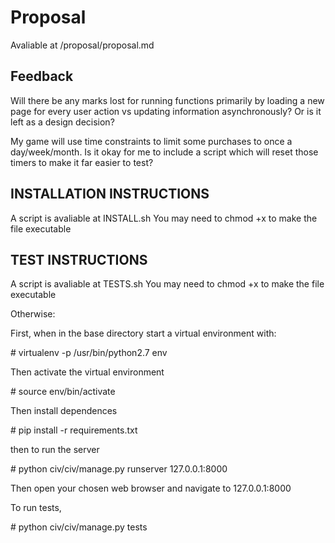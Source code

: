 # Proposal #

Avaliable at /proposal/proposal.md

## Feedback ##

Will there be any marks lost for running functions primarily by loading a new page for every user action vs updating information asynchronously? Or is it left as a design decision?

My game will use time constraints to limit some purchases to once a day/week/month. Is it okay for me to include a script which will reset those timers to make it far easier to test? 

## INSTALLATION INSTRUCTIONS ##

A script is avaliable at INSTALL.sh
You may need to chmod +x to make the file executable

## TEST INSTRUCTIONS ##

A script is avaliable at TESTS.sh
You may need to chmod +x to make the file executable

Otherwise:

First, when in the base directory start a virtual environment with:

\# virtualenv -p /usr/bin/python2.7 env

Then activate the virtual environment

\# source env/bin/activate

Then install dependences 

\# pip install -r requirements.txt

then to run the server

\# python civ/civ/manage.py runserver 127.0.0.1:8000

Then open your chosen web browser and navigate to 127.0.0.1:8000

To run tests, 

\# python civ/civ/manage.py tests